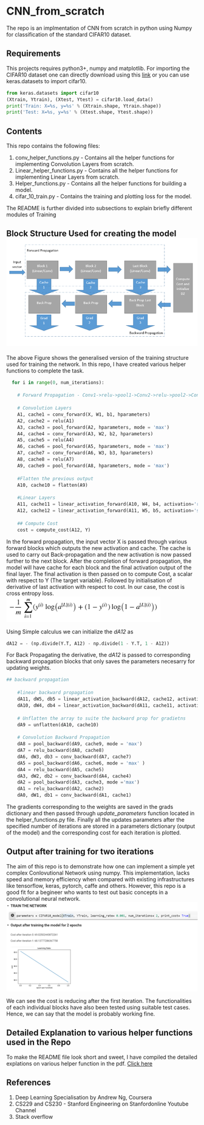 # CNN_from_scratch
The repo is an implmentation of CNN from scratch in python using Numpy for classification of the standard CIFAR10 dataset.

## Requirements
This projects requires python3+, numpy and matplotlib. For importing the CIFAR10 dataset one can directly download using this [link](https://www.cs.toronto.edu/~kriz/cifar.html) or you can use keras.datasets to import cifar10.
```python
from keras.datasets import cifar10
(Xtrain, Ytrain), (Xtest, Ytest) = cifar10.load_data()
print('Train: X=%s, y=%s' % (Xtrain.shape, Ytrain.shape))
print('Test: X=%s, y=%s' % (Xtest.shape, Ytest.shape))
```

## Contents
This repo contains the following files:
1. conv_helper_functions.py - Contains all the helper functions for implementing Convolution Layers from scratch.
2. Linear_helper_functions.py - Contains all the helper functions for implementing Linear Layers from scratch.
3. Helper_functions.py - Contains all the helper functions for building a model.
4. cifar_10_train.py - Contains the training and plotting loss for the model.

The README is further divided into subsections to explain briefly different modules of Training

## Block Structure Used for creating the model ![alt text](https://github.com/carankt/CNN_from_scratch/blob/master/Block%20Structure.png)
The above Figure shows the generalised version of the training structure used for training the network. In this repo, I have created various helper functions to complete the task.

```python
  for i in range(0, num_iterations):

    # Forward Propagation - Conv1->relu->pool1->Conv2->relu->pool2->Conv3->relu->pool3->flatten->lin->relu->lin->sigmoid
    
    # Convolution Layers
    A1, cache1 = conv_forward(X, W1, b1, hparameters)
    A2, cache2 = relu(A1)
    A3, cache3 = pool_forward(A2, hparameters, mode = 'max')
    A4, cache4 = conv_forward(A3, W2, b2, hparameters)
    A5, cache5 = relu(A4)
    A6, cache6 = pool_forward(A5, hparameters, mode = 'max')
    A7, cache7 = conv_forward(A6, W3, b3, hparameters)
    A8, cache8 = relu(A7)
    A9, cache9 = pool_forward(A8, hparameters, mode = 'max')

    #Flatten the previous output
    A10, cache10 = flatten(A9)

    #Linear Layers
    A11, cache11 = linear_activation_forward(A10, W4, b4, activation='relu')
    A12, cache12 = linear_activation_forward(A11, W5, b5, activation='sigmoid')

    ## Compute Cost
    cost = compute_cost(A12, Y)
```
In the forward propagation, the input vector X is passed through various forward blocks which outputs the new activation and cache. The  cache is used to carry out Back-propagation and the new activation is now passed further to the next block.
After the completion of forward propagation, the model will have cache for each block and the final activation output of the final layer. The final activation is then passed on to compute Cost, a scalar with respect to Y (The target variable). Followed by initialisation of derivative of last activation with respect to cost. In our case, the cost is cross entropy loss.![alt text](https://github.com/carankt/CNN_from_scratch/blob/master/Loss%20Function.png)

Using Simple calculus we can initialize the *dA12* as 
```python
dA12 = - (np.divide(Y.T, A12) - np.divide(1 - Y.T, 1 - A12))
```
For Back Propagating the derivative, the *dA12* is passed to corresponding backward propagation blocks that only saves the parameters necesarry for updating weights. 
```python
## backward propagation

    #linear backward propagation
    dA11, dW5, db5 = linear_activation_backward(dA12, cache12, activation= 'sigmoid')
    dA10, dW4, db4 = linear_activation_backward(dA11, cache11, activation='relu')
    
    # Unflatten the array to suite the backward prop for gradietns
    dA9 = unflatten(dA10, cache10)

    # Convolution Backward Propagation
    dA8 = pool_backward(dA9, cache9, mode = 'max')
    dA7 = relu_backward(dA8, cache8)
    dA6, dW3, db3 = conv_backward(dA7, cache7)
    dA5 = pool_backward(dA6, cache6, mode = 'max' )
    dA4 = relu_backward(dA5, cache5)
    dA3, dW2, db2 = conv_backward(dA4, cache4)
    dA2 = pool_backward(dA3, cache3, mode ='max')
    dA1 = relu_backward(dA2, cache2)
    dA0, dW1, db1 = conv_backward(dA1, cache1)
```
The gradients corresponding to the weights are saved in the grads dictionary and then passed through *update_parameters* function located in the helper_functions.py file. 
Finally all the updates parameters after the specified number of iterations are stored in a parameters dictionary (output of the model) and the corresponding cost for each iteration is plotted. 

## Output after training for two iterations
The aim of this repo is to demonstrate how one can implement a simple yet complex Conlovutional Network using numpy. This implementation, lacks speed and memory efficiency when compared with existing infrastructures like tensorflow, keras, pytorch, caffe and others. However, this repo is a good fit for a begineer who wants to test out basic concepts in a convolutional neural network.
![alt text](https://github.com/carankt/CNN_from_scratch/blob/master/Cost%20after%20two%20iterations.png)

We can see the cost is reducing after the first iteration. The functionalities of each individual blocks have also been tested using suitable test cases. Hence, we can say that the model is probably working fine.  

## Detailed Explanation to various helper functions used in the Repo
To make the README file look short and sweet, I have compiled the detailed explations on various helper function in the pdf. [Click here](https://github.com/carankt/CNN_from_scratch/blob/master/Detailed%20Explanation%20of%20helper%20functions%20used%20in%20this%20repo.pdf)

## References
1. Deep Learning Specialisation by Andrew Ng, Coursera
2. CS229 and CS230 - Stanford Engineering on Stanfordonline Youtube Channel
3. Stack overflow 
